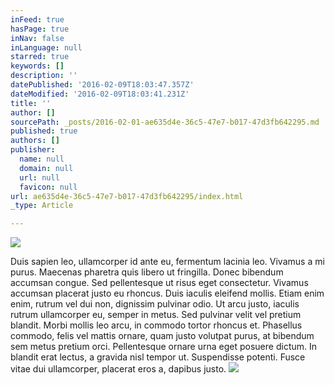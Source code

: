 ```yaml
---
inFeed: true
hasPage: true
inNav: false
inLanguage: null
starred: true
keywords: []
description: ''
datePublished: '2016-02-09T18:03:47.357Z'
dateModified: '2016-02-09T18:03:41.231Z'
title: ''
author: []
sourcePath: _posts/2016-02-01-ae635d4e-36c5-47e7-b017-47d3fb642295.md
published: true
authors: []
publisher:
  name: null
  domain: null
  url: null
  favicon: null
url: ae635d4e-36c5-47e7-b017-47d3fb642295/index.html
_type: Article

---
```

![](https://s3-us-west-2.amazonaws.com/the-grid-img/p/ebd27ec31fdc47fd96ead53e4f0172c4994a9b37.jpg)

Duis sapien leo, ullamcorper id ante eu, fermentum lacinia leo. Vivamus a mi purus. Maecenas pharetra quis libero ut fringilla. Donec bibendum accumsan congue. Sed pellentesque ut risus eget consectetur. Vivamus accumsan placerat justo eu rhoncus. Duis iaculis eleifend mollis. Etiam enim enim, rutrum vel dui non, dignissim pulvinar odio. Ut arcu justo, iaculis rutrum ullamcorper eu, semper in metus. Sed pulvinar velit vel pretium blandit. Morbi mollis leo arcu, in commodo tortor rhoncus et. Phasellus commodo, felis vel mattis ornare, quam justo volutpat purus, at bibendum sem metus pretium orci. Pellentesque ornare urna eget posuere dictum. In blandit erat lectus, a gravida nisl tempor ut. Suspendisse potenti. Fusce vitae dui ullamcorper, placerat eros a, dapibus justo.
![](https://the-grid-user-content.s3-us-west-2.amazonaws.com/df6fc869-ec87-4cd4-a2d0-2292771b4c09.jpg)